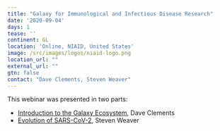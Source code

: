 ```yaml
---
title: "Galaxy for Immunological and Infectious Disease Research"
date: '2020-09-04'
days: 1
tease: ''
continent: GL
location: 'Online, NIAID, United States'
image: /src/images/logos/niaid-logo.png
location_url: ""
external_url: ""
gtn: false
contact: "Dave Clements, Steven Weaver"
---
```


This webinar was presented in two parts:

* [Introduction to the Galaxy Ecosystem](https://depot.galaxyproject.org/hub/attachments/events/2020-09-niaid/galaxy-intro-niaid.pdf), Dave Clements
* [Evolution of SARS-CoV-2](http://data.hyphy.org/web/galaxy-niaid.pdf), Steven Weaver
